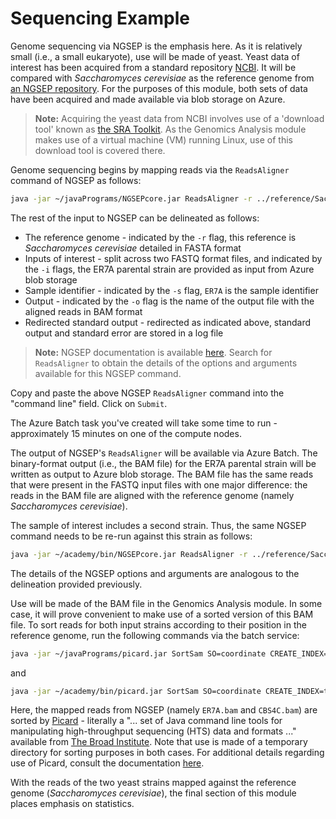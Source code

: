 # Sequencing Example 

Genome sequencing via NGSEP is the emphasis here. As it is relatively small (i.e., a small eukaryote), use will be made of yeast. Yeast data of interest has been acquired from a standard repository [NCBI](https://www.ncbi.nlm.nih.gov). It will be compared with _Saccharomyces cerevisiae_ as the reference genome from [an NGSEP repository](https://sourceforge.net/projects/ngsep/files/training/). For the purposes of this module, both sets of data have been acquired and made available via blob storage on Azure. 

> **Note:** 
> Acquiring the yeast data from NCBI involves use of a 'download tool' known as [the SRA Toolkit](https://www.ncbi.nlm.nih.gov/home/tools/). As the Genomics Analysis module makes use of a virtual machine (VM) running Linux, use of this download tool is covered there.   

Genome sequencing begins by mapping reads via the `ReadsAligner` command of NGSEP as follows:

<!--- correct paths - account for blob storage & explain mapping reads --->

```bash
java -jar ~/javaPrograms/NGSEPcore.jar ReadsAligner -r ../reference/Saccharomyces_cerevisiae.fa -i ../reads/ER7A_1.fastq.gz -i2 ../reads/ER7A_2.fastq.gz -s ER7A -o ER7A.bam >& ER7A_aln.log
```

<!--- log file needed? --->

The rest of the input to NGSEP can be delineated as follows:

- The reference genome - indicated by the `-r` flag, this reference is _Saccharomyces cerevisiae_ detailed in FASTA format
- Inputs of interest - split across two FASTQ format files, and indicated by the `-i` flags, the ER7A parental strain are provided as input from Azure blob storage 
- Sample identifier - indicated by the `-s` flag, `ER7A` is the sample identifier 
- Output -  indicated by the `-o` flag is the name of the output file with the aligned reads in BAM format 
- Redirected standard output - redirected as indicated above, standard output and standard error are stored in a log file 

> **Note:**
> NGSEP documentation is available [here](https://sourceforge.net/projects/ngsep/files/Library/). Search for `ReadsAligner` to obtain the details of the options and arguments available for this NGSEP command. 

Copy and paste the above NGSEP `ReadsAligner` command into the "command line" field. Click on `Submit`. 

The Azure Batch task you've created will take some time to run - approximately 15 minutes on one of the compute nodes. 

<!--- need to verify --->

The output of NGSEP's `ReadsAligner` will be available via Azure Batch. The binary-format output (i.e., the BAM file) for the ER7A parental strain will be written as output to Azure blob storage. The BAM file has the same reads that were present in the FASTQ input files with one major difference: the reads in the BAM file are aligned with the reference genome (namely _Saccharomyces cerevisiae_).

The sample of interest includes a second strain. Thus, the same NGSEP command needs to be re-run against this strain as follows:

```bash
java -jar ~/academy/bin/NGSEPcore.jar ReadsAligner -r ../reference/Saccharomyces_cerevisiae.fa -i ../reads/CBS4C_1.fastq.gz -i2 ../reads/CBS4C_2.fastq.gz -s CBS4C -o CBS4C.bam >& CBS4C_aln.log 
```

The details of the NGSEP options and arguments are analogous to the delineation provided previously. 

<!--- HERE --->

Use will be made of the BAM file in the Genomics Analysis module. In some case, it will prove convenient to make use of a sorted version of this BAM file. To sort reads for both input strains according to their position in the reference genome, run the following commands via the batch service:

```bash
java -jar ~/javaPrograms/picard.jar SortSam SO=coordinate CREATE_INDEX=true TMP_DIR=tmpdir_sort_ER7A I=ER7A.bam O=ER7A_sorted.bam >& ER7A_sort.log
```

and 

```bash
java -jar ~/academy/bin/picard.jar SortSam SO=coordinate CREATE_INDEX=true TMP_DIR=tmpdir_sort_CBS4C I=CBS4C.bam O=CBS4C_sorted.bam >& CBS4C_sort.log.         
```

Here, the mapped reads from NGSEP (namely `ER7A.bam` and `CBS4C.bam`) are sorted by [Picard](https://github.com/broadinstitute/picard) - literally a "... set of Java command line tools for manipulating high-throughput sequencing (HTS) data and formats ..." available from [The Broad Institute](https://www.broadinstitute.org/). Note that use is made of a temporary directory for sorting purposes in both cases. For additional details regarding use of Picard, consult the documentation [here](https://broadinstitute.github.io/picard/).

With the reads of the two yeast strains mapped against the reference genome (_Saccharomyces cerevisiae_), the final section of this module places emphasis on statistics. 